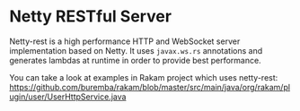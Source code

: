 Netty RESTful Server
=======
Netty-rest is a high performance HTTP and WebSocket server implementation based on Netty. It uses `javax.ws.rs` annotations and generates lambdas at runtime in order to provide best performance.

You can take a look at examples in Rakam project which uses netty-rest: https://github.com/buremba/rakam/blob/master/src/main/java/org/rakam/plugin/user/UserHttpService.java